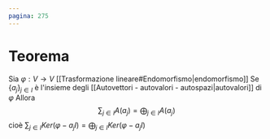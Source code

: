 ```yaml
---
pagina: 275
---
```

# Teorema
Sia $\varphi:V\to V$ [[Trasformazione lineare#Endomorfismo|endomorfismo]]
Se $\{a_j\}_{j\in I}$ è l'insieme degli [[Autovettori - autovalori - autospazi|autovalori]] di $\varphi$
Allora $$\sum_{j\in I}A(a_{j})=\bigoplus_{j\in I}A(a_{j})$$
cioè $\sum_{j\in I}Ker(\varphi-a_{j}I)=\bigoplus_{j\in I}Ker(\varphi-a_{j}I)$

